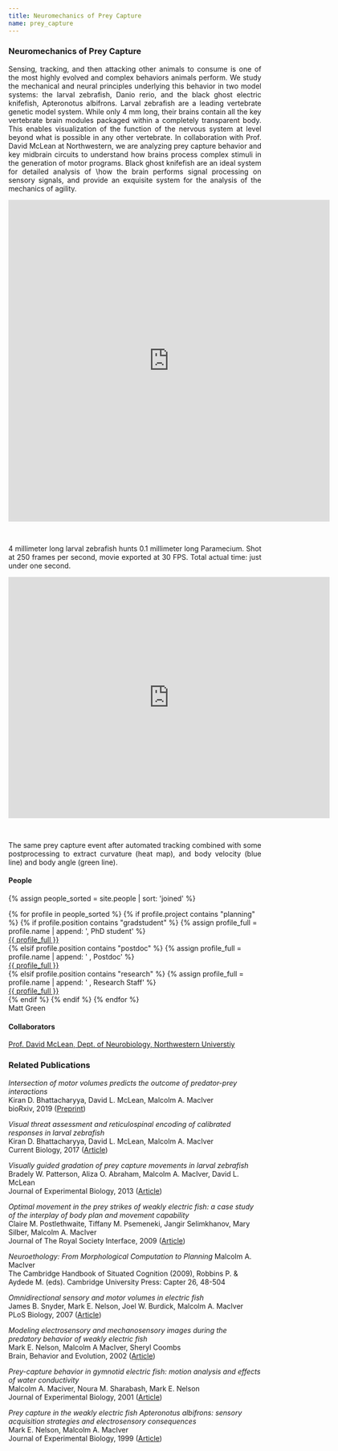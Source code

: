 ```yaml
---
title: Neuromechanics of Prey Capture
name: prey_capture
---
```


### Neuromechanics of Prey Capture

<p style="text-align:justify" width="100%">Sensing, tracking, and then attacking other animals to
consume is one of the most highly evolved and complex behaviors animals perform. We study the
mechanical and neural principles underlying this behavior in two model systems: the larval
zebrafish, Danio rerio, and the black ghost electric knifefish, Apteronotus albifrons.
Larval zebrafish are a leading vertebrate genetic model system. While only 4 mm long, their
brains contain all the key vertebrate brain modules packaged within a completely transparent body.
This enables visualization of the function of the nervous system at level beyond what is possible
in any other vertebrate. In collaboration with Prof. David McLean at Northwestern, we are analyzing
prey capture behavior and key midbrain circuits to understand how brains process complex stimuli in
the generation of motor programs. Black ghost knifefish are an ideal system for detailed analysis of
\how the brain performs signal processing on sensory signals, and provide an exquisite system for the
analysis of the mechanics of agility.</p>

<p style="text-align:center;">
<iframe title="vimeo-player" src="https://player.vimeo.com/video/55642867" width="640" height="640" frameborder="0" allowfullscreen></iframe></p><br>

<p style="text-align:justify" width="100%">4 millimeter long larval zebrafish
hunts 0.1 millimeter long Paramecium. Shot at 250 frames per second, movie exported at
30 FPS. Total actual time: just under one second.</p> 

<p style="text-align:center;">
<iframe title="vimeo-player" src="https://player.vimeo.com/video/55642806" width="640" height="480" frameborder="0" allowfullscreen></iframe></p><br>

<p style="text-align:justify" width="100%">The same prey capture event after automated
tracking combined with some postprocessing to extract curvature (heat map), and body
velocity (blue line) and body angle (green line). </p>

#### People<br>

{% assign people_sorted = site.people | sort: 'joined' %}

<ul style="list-style-position:outside;padding:0px;list-style-type:none;">
    {% for profile in people_sorted %}
      {% if profile.project contains "planning" %}
          {% if profile.position contains "gradstudent" %} 
              {% assign profile_full = profile.name | append: ',  PhD student' %}
              <li> <a class="research" href="{{ site.baseurl }}{{ profile.url }}">{{ profile_full }}</a></li>
          {% elsif profile.position contains "postdoc" %}
              {% assign profile_full = profile.name | append: ' ,  Postdoc' %}
              <li> <a class="research" href="{{ site.baseurl }}{{ profile.url }}">{{ profile_full }}</a></li>
          {% elsif profile.position contains "research" %}
              {% assign profile_full = profile.name | append: ' ,  Research Staff' %}
              <li> <a class="research" href="{{ site.baseurl }}{{ profile.url }}">{{ profile_full }}</a></li>
          {% endif %}
      {% endif %}
    {% endfor %}
  <li>Matt Green</li> 
</ul>

#### Collaborators<br>

<ul style="list-style-position:outside;padding:0px;list-style-type:none;">
  <li><a class="research" href="https://www.neurobiology.northwestern.edu/people/core-faculty/david-mclean.html">Prof. David McLean, Dept. of Neurobiology, Northwestern Universtiy</a></li>
</ul>

### Related Publications<br>

_Intersection of motor volumes predicts the outcome of predator-prey interactions_<br>
Kiran D. Bhattacharyya, David L. McLean, Malcolm A. MacIver<br>
bioRxiv, 2019 ([Preprint](https://www.biorxiv.org/content/10.1101/626549v1.abstract))

_Visual threat assessment and reticulospinal encoding of calibrated responses in larval zebrafish_<br>
Kiran D. Bhattacharyya, David L. McLean, Malcolm A. MacIver<br>
Current Biology, 2017 ([Article](https://www.sciencedirect.com/science/article/pii/S0960982217310217))

_Visually guided gradation of prey capture movements in larval zebrafish_<br>
Bradely W. Patterson, Aliza O. Abraham, Malcolm A. MacIver, David L. McLean<br>
Journal of Experimental Biology, 2013 ([Article](https://jeb.biologists.org/content/jexbio/216/16/3071.full.pdf?download=true))

_Optimal movement in the prey strikes of weakly electric fish: a case study of the interplay of body plan and movement capability_<br>
Claire M. Postlethwaite, Tiffany M. Psemeneki, Jangir Selimkhanov, Mary Silber, Malcolm A. MacIver<br>
Journal of The Royal Society Interface, 2009 ([Article](https://www.ncbi.nlm.nih.gov/pmc/articles/PMC2659693/))

_Neuroethology: From Morphological Computation to Planning_ Malcolm A. MacIver<br>
The Cambridge Handbook of Situated Cognition (2009), Robbins P. & Aydede M. (eds). Cambridge University Press: Capter 26, 48-504

_Omnidirectional sensory and motor volumes in electric fish_<br>
James B. Snyder, Mark E. Nelson, Joel W. Burdick, Malcolm A. MacIver<br>
PLoS Biology, 2007 ([Article](https://journals.plos.org/plosbiology/article/file?type=printable&id=10.1371/journal.pbio.0050301))

_Modeling electrosensory and mechanosensory images during the predatory behavior of weakly electric fish_<br>
Mark E. Nelson, Malcolm A MacIver, Sheryl Coombs<br>
Brain, Behavior and Evolution, 2002 ([Article](http://citeseerx.ist.psu.edu/viewdoc/download?doi=10.1.1.537.5035&rep=rep1&type=pdf))

_Prey-capture behavior in gymnotid electric fish: motion analysis and effects of water conductivity_<br>
Malcolm A. Maciver, Noura M. Sharabash, Mark E. Nelson<br>
Journal of Experimental Biology, 2001 ([Article](https://jeb.biologists.org/content/jexbio/204/3/543.full.pdf))

_Prey capture in the weakly electric fish Apteronotus albifrons: sensory acquisition strategies and electrosensory consequences_<br>
Mark E. Nelson, Malcolm A. MacIver<br>
Journal of Experimental Biology, 1999 ([Article](https://jeb.biologists.org/content/jexbio/202/10/1195.full.pdf))
